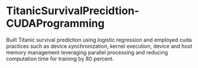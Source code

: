 # TitanicSurvivalPrecidtion-CUDAProgramming
Built Titanic survival prediction using logistic regression and employed cuda practices such as device synchronization, kernel execution, device and host memory management leveraging parallel processing and reducing computation time for training by 80 percent.
